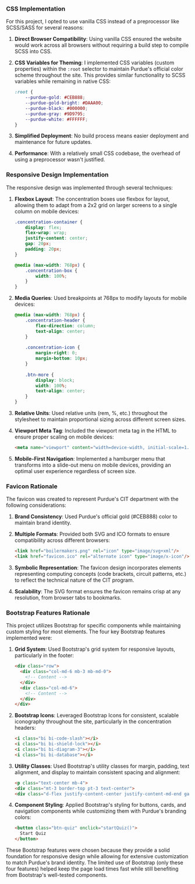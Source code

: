 ### CSS Implementation
For this project, I opted to use vanilla CSS instead of a preprocessor like SCSS/SASS for several reasons:

1. **Direct Browser Compatibility**: Using vanilla CSS ensured the website would work across all browsers without requiring a build step to compile SCSS into CSS.

2. **CSS Variables for Theming**: I implemented CSS variables (custom properties) within the `:root` selector to maintain Purdue's official color scheme throughout the site. This provides similar functionality to SCSS variables while remaining in native CSS:
   ```css
   :root {
       --purdue-gold: #CEB888;
       --purdue-gold-bright: #DAAA00;
       --purdue-black: #000000;
       --purdue-gray: #9D9795;
       --purdue-white: #FFFFFF;
   }
   ```

3. **Simplified Deployment**: No build process means easier deployment and maintenance for future updates.

4. **Performance**: With a relatively small CSS codebase, the overhead of using a preprocessor wasn't justified.

### Responsive Design Implementation

The responsive design was implemented through several techniques:

1. **Flexbox Layout**: The concentration boxes use flexbox for layout, allowing them to adapt from a 2x2 grid on larger screens to a single column on mobile devices:
   ```css
   .concentration-container {
       display: flex;
       flex-wrap: wrap;
       justify-content: center;
       gap: 20px;
       padding: 20px;
   }
   
   @media (max-width: 768px) {
       .concentration-box {
           width: 100%;
       }
   }
   ```

2. **Media Queries**: Used breakpoints at 768px to modify layouts for mobile devices:
   ```css
   @media (max-width: 768px) {
       .concentration-header {
           flex-direction: column;
           text-align: center;
       }
       
       .concentration-icon {
           margin-right: 0;
           margin-bottom: 10px;
       }
       
       .btn-more {
           display: block;
           width: 100%;
           text-align: center;
       }
   }
   ```

3. **Relative Units**: Used relative units (rem, %, etc.) throughout the stylesheet to maintain proportional sizing across different screen sizes.

4. **Viewport Meta Tag**: Included the viewport meta tag in the HTML to ensure proper scaling on mobile devices:
   ```html
   <meta name="viewport" content="width=device-width, initial-scale=1.0">
   ```

5. **Mobile-First Navigation**: Implemented a hamburger menu that transforms into a slide-out menu on mobile devices, providing an optimal user experience regardless of screen size.

### Favicon Rationale

The favicon was created to represent Purdue's CIT department with the following considerations:

1. **Brand Consistency**: Used Purdue's official gold (#CEB888) color to maintain brand identity.

2. **Multiple Formats**: Provided both SVG and ICO formats to ensure compatibility across different browsers:
   ```html
   <link href="boilermakers.png" rel="icon" type="image/svg+xml"/>
   <link href="favicon.ico" rel="alternate icon" type="image/x-icon"/>
   ```

3. **Symbolic Representation**: The favicon design incorporates elements representing computing concepts (code brackets, circuit patterns, etc.) to reflect the technical nature of the CIT program.

4. **Scalability**: The SVG format ensures the favicon remains crisp at any resolution, from browser tabs to bookmarks.

### Bootstrap Features Rationale

This project utilizes Bootstrap for specific components while maintaining custom styling for most elements. The four key Bootstrap features implemented were:

1. **Grid System**: Used Bootstrap's grid system for responsive layouts, particularly in the footer:
   ```html
   <div class="row">
     <div class="col-md-6 mb-3 mb-md-0">
       <!-- Content -->
     </div>
     <div class="col-md-6">
       <!-- Content -->
     </div>
   </div>
   ```

2. **Bootstrap Icons**: Leveraged Bootstrap Icons for consistent, scalable iconography throughout the site, particularly in the concentration headers:
   ```html
   <i class="bi bi-code-slash"></i>
   <i class="bi bi-shield-lock"></i>
   <i class="bi bi-diagram-3"></i>
   <i class="bi bi-database"></i>
   ```

3. **Utility Classes**: Used Bootstrap's utility classes for margin, padding, text alignment, and display to maintain consistent spacing and alignment:
   ```html
   <p class="text-center mb-4">
   <div class="mt-3 border-top pt-3 text-center">
   <div class="d-flex justify-content-center justify-content-md-end gap-4">
   ```

4. **Component Styling**: Applied Bootstrap's styling for buttons, cards, and navigation components while customizing them with Purdue's branding colors:
   ```html
   <button class="btn-quiz" onclick="startQuiz()">
     Start Quiz
   </button>
   ```

These Bootstrap features were chosen because they provide a solid foundation for responsive design while allowing for extensive customization to match Purdue's brand identity. The limited use of Bootstrap (only these four features) helped keep the page load times fast while still benefiting from Bootstrap's well-tested components.